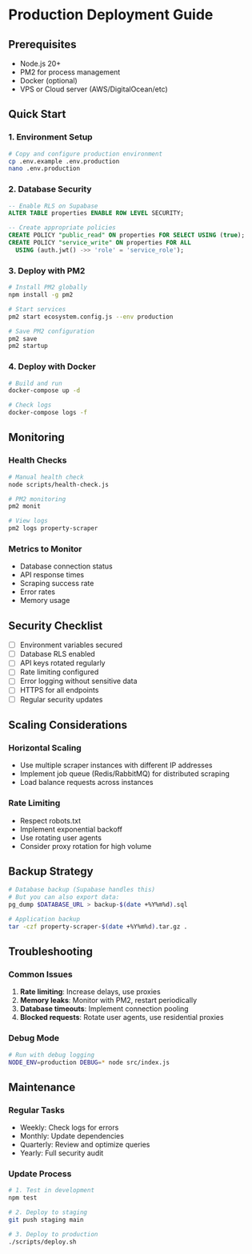 # Production Deployment Guide

## Prerequisites
- Node.js 20+ 
- PM2 for process management
- Docker (optional)
- VPS or Cloud server (AWS/DigitalOcean/etc)

## Quick Start

### 1. Environment Setup
```bash
# Copy and configure production environment
cp .env.example .env.production
nano .env.production
```

### 2. Database Security
```sql
-- Enable RLS on Supabase
ALTER TABLE properties ENABLE ROW LEVEL SECURITY;

-- Create appropriate policies
CREATE POLICY "public_read" ON properties FOR SELECT USING (true);
CREATE POLICY "service_write" ON properties FOR ALL 
  USING (auth.jwt() ->> 'role' = 'service_role');
```

### 3. Deploy with PM2
```bash
# Install PM2 globally
npm install -g pm2

# Start services
pm2 start ecosystem.config.js --env production

# Save PM2 configuration
pm2 save
pm2 startup
```

### 4. Deploy with Docker
```bash
# Build and run
docker-compose up -d

# Check logs
docker-compose logs -f
```

## Monitoring

### Health Checks
```bash
# Manual health check
node scripts/health-check.js

# PM2 monitoring
pm2 monit

# View logs
pm2 logs property-scraper
```

### Metrics to Monitor
- Database connection status
- API response times
- Scraping success rate
- Error rates
- Memory usage

## Security Checklist
- [ ] Environment variables secured
- [ ] Database RLS enabled
- [ ] API keys rotated regularly
- [ ] Rate limiting configured
- [ ] Error logging without sensitive data
- [ ] HTTPS for all endpoints
- [ ] Regular security updates

## Scaling Considerations

### Horizontal Scaling
- Use multiple scraper instances with different IP addresses
- Implement job queue (Redis/RabbitMQ) for distributed scraping
- Load balance requests across instances

### Rate Limiting
- Respect robots.txt
- Implement exponential backoff
- Use rotating user agents
- Consider proxy rotation for high volume

## Backup Strategy
```bash
# Database backup (Supabase handles this)
# But you can also export data:
pg_dump $DATABASE_URL > backup-$(date +%Y%m%d).sql

# Application backup
tar -czf property-scraper-$(date +%Y%m%d).tar.gz .
```

## Troubleshooting

### Common Issues
1. **Rate limiting**: Increase delays, use proxies
2. **Memory leaks**: Monitor with PM2, restart periodically
3. **Database timeouts**: Implement connection pooling
4. **Blocked requests**: Rotate user agents, use residential proxies

### Debug Mode
```bash
# Run with debug logging
NODE_ENV=production DEBUG=* node src/index.js
```

## Maintenance

### Regular Tasks
- Weekly: Check logs for errors
- Monthly: Update dependencies
- Quarterly: Review and optimize queries
- Yearly: Full security audit

### Update Process
```bash
# 1. Test in development
npm test

# 2. Deploy to staging
git push staging main

# 3. Deploy to production
./scripts/deploy.sh
```